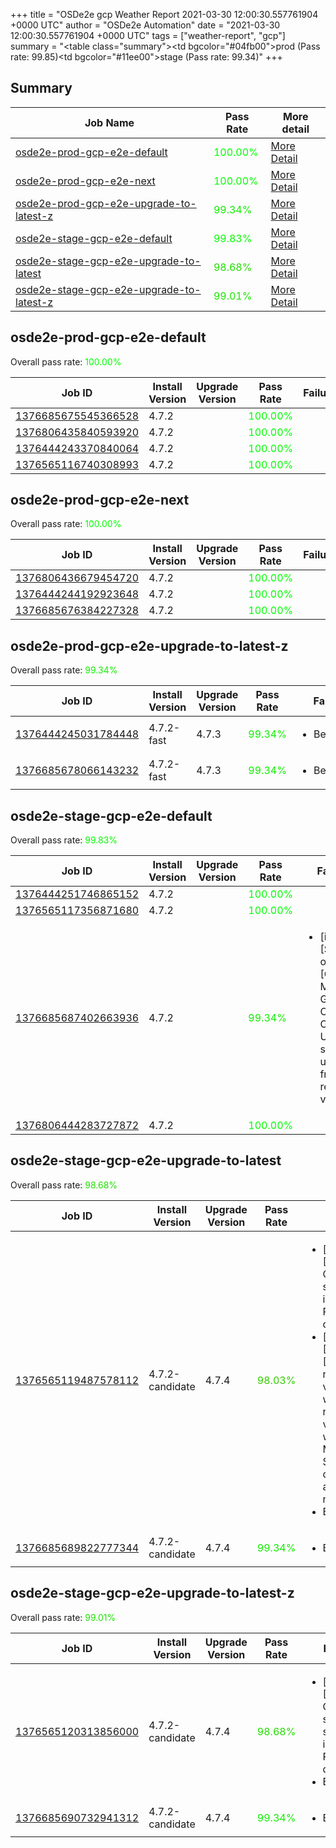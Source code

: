 +++
title = "OSDe2e gcp Weather Report 2021-03-30 12:00:30.557761904 +0000 UTC"
author = "OSDe2e Automation"
date = "2021-03-30 12:00:30.557761904 +0000 UTC"
tags = ["weather-report", "gcp"]
summary = "<table class=\"summary\"><tr><td bgcolor=\"#04fb00\"></td><td>prod (Pass rate: 99.85)</td></tr><tr><td bgcolor=\"#11ee00\"></td><td>stage (Pass rate: 99.34)</td></tr></table>"
+++
## Summary

| Job Name | Pass Rate | More detail |
|----------|-----------|-------------|
|[osde2e-prod-gcp-e2e-default](https://prow.svc.ci.openshift.org/?job=osde2e-prod-gcp-e2e-default)| <span style="color:#01fe00;">100.00%</span>|[More Detail](#osde2e-prod-gcp-e2e-default)|
|[osde2e-prod-gcp-e2e-next](https://prow.svc.ci.openshift.org/?job=osde2e-prod-gcp-e2e-next)| <span style="color:#01fe00;">100.00%</span>|[More Detail](#osde2e-prod-gcp-e2e-next)|
|[osde2e-prod-gcp-e2e-upgrade-to-latest-z](https://prow.svc.ci.openshift.org/?job=osde2e-prod-gcp-e2e-upgrade-to-latest-z)| <span style="color:#11ee00;">99.34%</span>|[More Detail](#osde2e-prod-gcp-e2e-upgrade-to-latest-z)|
|[osde2e-stage-gcp-e2e-default](https://prow.svc.ci.openshift.org/?job=osde2e-stage-gcp-e2e-default)| <span style="color:#05fa00;">99.83%</span>|[More Detail](#osde2e-stage-gcp-e2e-default)|
|[osde2e-stage-gcp-e2e-upgrade-to-latest](https://prow.svc.ci.openshift.org/?job=osde2e-stage-gcp-e2e-upgrade-to-latest)| <span style="color:#22dd00;">98.68%</span>|[More Detail](#osde2e-stage-gcp-e2e-upgrade-to-latest)|
|[osde2e-stage-gcp-e2e-upgrade-to-latest-z](https://prow.svc.ci.openshift.org/?job=osde2e-stage-gcp-e2e-upgrade-to-latest-z)| <span style="color:#1ae500;">99.01%</span>|[More Detail](#osde2e-stage-gcp-e2e-upgrade-to-latest-z)|



## osde2e-prod-gcp-e2e-default

Overall pass rate: <span style="color:#01fe00;">100.00%</span>

| Job ID | Install Version | Upgrade Version | Pass Rate | Failures |
|--------|-----------------|-----------------|-----------|----------|
[1376685675545366528](https://prow.ci.openshift.org/view/gs/origin-ci-test/logs/osde2e-prod-gcp-e2e-default/1376685675545366528) | 4.7.2 |  | <span style="color:#01fe00;">100.00%</span>|
[1376806435840593920](https://prow.ci.openshift.org/view/gs/origin-ci-test/logs/osde2e-prod-gcp-e2e-default/1376806435840593920) | 4.7.2 |  | <span style="color:#01fe00;">100.00%</span>|
[1376444243370840064](https://prow.ci.openshift.org/view/gs/origin-ci-test/logs/osde2e-prod-gcp-e2e-default/1376444243370840064) | 4.7.2 |  | <span style="color:#01fe00;">100.00%</span>|
[1376565116740308993](https://prow.ci.openshift.org/view/gs/origin-ci-test/logs/osde2e-prod-gcp-e2e-default/1376565116740308993) | 4.7.2 |  | <span style="color:#01fe00;">100.00%</span>|



## osde2e-prod-gcp-e2e-next

Overall pass rate: <span style="color:#01fe00;">100.00%</span>

| Job ID | Install Version | Upgrade Version | Pass Rate | Failures |
|--------|-----------------|-----------------|-----------|----------|
[1376806436679454720](https://prow.ci.openshift.org/view/gs/origin-ci-test/logs/osde2e-prod-gcp-e2e-next/1376806436679454720) | 4.7.2 |  | <span style="color:#01fe00;">100.00%</span>|
[1376444244192923648](https://prow.ci.openshift.org/view/gs/origin-ci-test/logs/osde2e-prod-gcp-e2e-next/1376444244192923648) | 4.7.2 |  | <span style="color:#01fe00;">100.00%</span>|
[1376685676384227328](https://prow.ci.openshift.org/view/gs/origin-ci-test/logs/osde2e-prod-gcp-e2e-next/1376685676384227328) | 4.7.2 |  | <span style="color:#01fe00;">100.00%</span>|



## osde2e-prod-gcp-e2e-upgrade-to-latest-z

Overall pass rate: <span style="color:#11ee00;">99.34%</span>

| Job ID | Install Version | Upgrade Version | Pass Rate | Failures |
|--------|-----------------|-----------------|-----------|----------|
[1376444245031784448](https://prow.ci.openshift.org/view/gs/origin-ci-test/logs/osde2e-prod-gcp-e2e-upgrade-to-latest-z/1376444245031784448) | 4.7.2-fast | 4.7.3 | <span style="color:#11ee00;">99.34%</span>|<ul><li>BeforeSuite</li></ul>
[1376685678066143232](https://prow.ci.openshift.org/view/gs/origin-ci-test/logs/osde2e-prod-gcp-e2e-upgrade-to-latest-z/1376685678066143232) | 4.7.2-fast | 4.7.3 | <span style="color:#11ee00;">99.34%</span>|<ul><li>BeforeSuite</li></ul>



## osde2e-stage-gcp-e2e-default

Overall pass rate: <span style="color:#05fa00;">99.83%</span>

| Job ID | Install Version | Upgrade Version | Pass Rate | Failures |
|--------|-----------------|-----------------|-----------|----------|
[1376444251746865152](https://prow.ci.openshift.org/view/gs/origin-ci-test/logs/osde2e-stage-gcp-e2e-default/1376444251746865152) | 4.7.2 |  | <span style="color:#01fe00;">100.00%</span>|
[1376565117356871680](https://prow.ci.openshift.org/view/gs/origin-ci-test/logs/osde2e-stage-gcp-e2e-default/1376565117356871680) | 4.7.2 |  | <span style="color:#01fe00;">100.00%</span>|
[1376685687402663936](https://prow.ci.openshift.org/view/gs/origin-ci-test/logs/osde2e-stage-gcp-e2e-default/1376685687402663936) | 4.7.2 |  | <span style="color:#11ee00;">99.34%</span>|<ul><li>[install] [Suite: operators] [OSD] Must Gather Operator Operator Upgrade should upgrade from the replaced version</li></ul>
[1376806444283727872](https://prow.ci.openshift.org/view/gs/origin-ci-test/logs/osde2e-stage-gcp-e2e-default/1376806444283727872) | 4.7.2 |  | <span style="color:#01fe00;">100.00%</span>|



## osde2e-stage-gcp-e2e-upgrade-to-latest

Overall pass rate: <span style="color:#22dd00;">98.68%</span>

| Job ID | Install Version | Upgrade Version | Pass Rate | Failures |
|--------|-----------------|-----------------|-----------|----------|
[1376565119487578112](https://prow.ci.openshift.org/view/gs/origin-ci-test/logs/osde2e-stage-gcp-e2e-upgrade-to-latest/1376565119487578112) | 4.7.2-candidate | 4.7.4 | <span style="color:#33cc00;">98.03%</span>|<ul><li>[install] [Suite: e2e] Cluster state should include Prometheus data</li><li>[install] [Suite: e2e] [OSD] namespace validating webhook namespace validating webhook Members of SRE groups can manage all namespaces</li><li>BeforeSuite</li></ul>
[1376685689822777344](https://prow.ci.openshift.org/view/gs/origin-ci-test/logs/osde2e-stage-gcp-e2e-upgrade-to-latest/1376685689822777344) | 4.7.2-candidate | 4.7.4 | <span style="color:#11ee00;">99.34%</span>|<ul><li>BeforeSuite</li></ul>



## osde2e-stage-gcp-e2e-upgrade-to-latest-z

Overall pass rate: <span style="color:#1ae500;">99.01%</span>

| Job ID | Install Version | Upgrade Version | Pass Rate | Failures |
|--------|-----------------|-----------------|-----------|----------|
[1376565120313856000](https://prow.ci.openshift.org/view/gs/origin-ci-test/logs/osde2e-stage-gcp-e2e-upgrade-to-latest-z/1376565120313856000) | 4.7.2-candidate | 4.7.4 | <span style="color:#22dd00;">98.68%</span>|<ul><li>[install] [Suite: e2e] Cluster state should include Prometheus data</li><li>BeforeSuite</li></ul>
[1376685690732941312](https://prow.ci.openshift.org/view/gs/origin-ci-test/logs/osde2e-stage-gcp-e2e-upgrade-to-latest-z/1376685690732941312) | 4.7.2-candidate | 4.7.4 | <span style="color:#11ee00;">99.34%</span>|<ul><li>BeforeSuite</li></ul>



